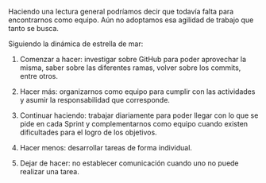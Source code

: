 Haciendo una lectura general podríamos decir que todavía falta para encontrarnos como equipo. Aún no adoptamos esa agilidad de trabajo que tanto se busca.

Siguiendo la dinámica de estrella de mar:
1.	Comenzar a hacer: investigar sobre GitHub para poder aprovechar la misma, saber sobre las diferentes ramas, volver sobre los commits, entre otros.

2.	Hacer más: organizarnos como equipo para cumplir con las actividades y asumir la responsabilidad que corresponde. 

3.	Continuar haciendo: trabajar diariamente para poder llegar con lo que se pide en cada Sprint y complementarnos como equipo cuando existen dificultades para el logro de los objetivos.

4.	Hacer menos: desarrollar tareas de forma individual.

5.	Dejar de hacer: no establecer comunicación cuando uno no puede realizar una tarea.




